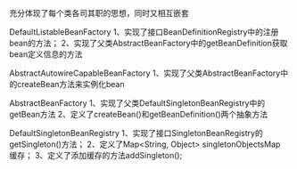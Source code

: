 充分体现了每个类各司其职的思想，同时又相互嵌套

DefaultListableBeanFactory
1、实现了接口BeanDefinitionRegistry中的注册bean的方法；
2、实现了父类AbstractBeanFactory中的getBeanDefinition获取bean定义信息的方法


AbstractAutowireCapableBeanFactory
1、实现了父类AbstractBeanFactory中的createBean方法来实例化bean


AbstractBeanFactory
1、实现了父类DefaultSingletonBeanRegistry中的getBean方法
2、定义了createBean()和getBeanDefinition()两个抽象方法


DefaultSingletonBeanRegistry
1、实现了接口SingletonBeanRegistry的getSingleton()方法；
2、定义了Map<String, Object> singletonObjectsMap 缓存；
3、定义了添加缓存的方法addSingleton();